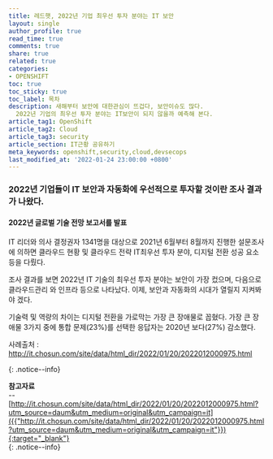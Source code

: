 ```yaml
---
title: 레드햇, 2022년 기업 최우선 투자 분야는 IT 보안
layout: single
author_profile: true
read_time: true
comments: true
share: true
related: true
categories:
- OPENSHIFT
toc: true
toc_sticky: true
toc_label: 목차
description: 새해부터 보안에 대한관심이 뜨겁다, 보안이슈도 많다. 
  2022년 기업의 최우선 투자 분야는 IT보안이 되지 않을까 예측해 본다.
article_tag1: OpenShift
article_tag2: Cloud
article_tag3: security
article_section: IT근황 공유하기
meta_keywords: openshift,security,cloud,devsecops
last_modified_at: '2022-01-24 23:00:00 +0800'
---
```



### 2022년 기업들이 IT 보안과 자동화에 우선적으로 투자할 것이란 조사 결과가 나왔다.
#### 2022년 글로벌 기술 전망 보고서를 발표

IT 리더와 의사 결정권자 1341명을 대상으로 2021년 6월부터 8월까지 진행한 설문조사에 의하면 클라우드 현황 및 클라우드 전략 IT최우선 투자 분야, 디지털 전환 성공 요소등을 다뤘다.

조사 결과를 보면 2022년 IT 기술의 최우선 투자 분야는 보안이 가장 컸으며, 다음으로 클라우드관리 와 인프라 등으로 나타났다. 
이제, 보안과 자동화의 시대가 열릴지 지켜봐야 겠다.

기술력 및 역량의 차이는 디지털 전환을 가로막는 가장 큰 장애물로 꼽혔다. 가장 큰 장애물 3가지 중에 통합 문제(23%)를 선택한 응답자는 2020년 보다(27%) 감소했다.

사례출처 : http://it.chosun.com/site/data/html_dir/2022/01/20/2022012000975.html

{: .notice--info}

**참고자료** <br>
-- [http://it.chosun.com/site/data/html_dir/2022/01/20/2022012000975.html?utm_source=daum&utm_medium=original&utm_campaign=it]({{"http://it.chosun.com/site/data/html_dir/2022/01/20/2022012000975.html?utm_source=daum&utm_medium=original&utm_campaign=it"}}){:target="_blank"} <br>
{: .notice--info}


